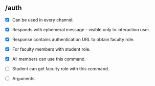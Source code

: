 ## /auth

- [x] Can be used in every channel.
- [x] Responds with ephemeral message - visible only to interaction user.
- [x] Response contains authentication URL to obtain faculty role.
- [x] For faculty members with student role.
- [x] All members can use this command.

- [ ] Student can get faculty role with this command.
- [ ] Arguments.
